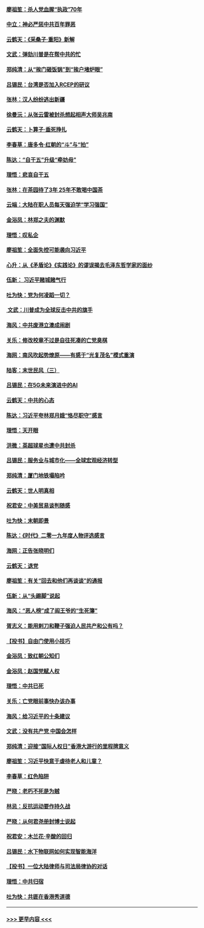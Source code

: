#### [廖祖笙：杀人党血腥“执政”70年](../pages/nsc993/n11745144.md?t=12261044) 
#### [中立：神必严惩中共百年罪恶](../pages/nsc993/n11744970.md?t=12261044) 
#### [云鹤天：《采桑子‧重阳》新解](../pages/nsc993/n11744948.md?t=12261044) 
#### [文武：弹劾川普是在帮中共的忙](../pages/nsc993/n11744758.md?t=12261044) 
#### [郑纯清：从“挨门砸饭锅”到“挨户堵炉眼”](../pages/nsc993/n11744745.md?t=12261044) 
#### [吕锡民：台湾是否加入RCEP的研议](../pages/nsc993/n11744701.md?t=12261044) 
#### [张林：汉人纷纷逃出新疆](../pages/nsc993/n11743530.md?t=12261044) 
#### [徐曼沅：从张云雷被封杀想起相声大师吴兆南](../pages/nsc993/n11741816.md?t=12261044) 
#### [云鹤天：卜算子‧垂死挣扎](../pages/nsc993/n11739956.md?t=12261044) 
#### [李春草：唐多令‧红朝的“斗”与“拍”](../pages/nsc993/n11739830.md?t=12261044) 
#### [陈达：“自干五”升级“牵妨母”](../pages/nsc993/n11739724.md?t=12261044) 
#### [理悟：悲哀自干五](../pages/nsc993/n11739547.md?t=12261044) 
#### [张林：在茶园待了3年 25年不敢喝中国茶](../pages/nsc993/n11739240.md?t=12261044) 
#### [云端：大陆在职人员每天强迫学“学习强国”](../pages/nsc993/n11738735.md?t=12261044) 
#### [金浴凤：林郑之夫的渊默](../pages/nsc993/n11737735.md?t=12261044) 
#### [理悟：叹私企](../pages/nsc993/n11737715.md?t=12261044) 
#### [廖祖笙：全面失控可能袭向习近平](../pages/nsc993/n11737704.md?t=12261044) 
#### [心升：从《矛盾论》《实践论》的谬误揭去毛泽东哲学家的面纱](../pages/nsc993/n11736962.md?t=12261044) 
#### [伍新： 习近平赌城赌气行](../pages/nsc993/n11736929.md?t=12261044) 
#### [吐为快：党为何凌蹈一切？](../pages/nsc993/n11736915.md?t=12261044) 
#### [ 文武：川普成为全球反击中共的旗手](../pages/nsc993/n11736882.md?t=12261044) 
#### [海风：中共废港立澳成闹剧](../pages/nsc993/n11735857.md?t=12261044) 
#### [关乐：修改校章不过是自往死凑的亡党臭棋](../pages/nsc993/n11735097.md?t=12261044) 
#### [海网：南风吹起势燎原——有感于“光复茂名”模式重演](../pages/nsc993/n11732308.md?t=12261044) 
#### [陆客：末世民风（三）](../pages/nsc993/n11732211.md?t=12261044) 
#### [吕锡民：在5G未来演进中的AI](../pages/nsc993/n11730010.md?t=12261044) 
#### [云鹤天：中共的心态](../pages/nsc993/n11729906.md?t=12261044) 
#### [陈达：习近平夸林郑月娥“恪尽职守”感言](../pages/nsc993/n11729881.md?t=12261044) 
#### [理悟：天开眼](../pages/nsc993/n11729699.md?t=12261044) 
#### [洪微：英超球星也遭中共封杀](../pages/nsc993/n11727243.md?t=12261044) 
#### [吕锡民：服务业与城市化——全球宏观经济转型](../pages/nsc993/n11725845.md?t=12261044) 
#### [郑纯清：厦门地铁塌陷吟](../pages/nsc993/n11725813.md?t=12261044) 
#### [云鹤天：世人明真相](../pages/nsc993/n11725621.md?t=12261044) 
#### [祝君安：中美贸易谈判随感](../pages/nsc993/n11725609.md?t=12261044) 
#### [吐为快：末朝即景](../pages/nsc993/n11723365.md?t=12261044) 
#### [陈达：《时代》二零一九年度人物评选感言](../pages/nsc993/n11723337.md?t=12261044) 
#### [海网：正告张晓明们](../pages/nsc993/n11723228.md?t=12261044) 
#### [云鹤天：退党](../pages/nsc993/n11723056.md?t=12261044) 
#### [廖祖笙：有关“回去和他们再谈谈”的通报](../pages/nsc993/n11722442.md?t=12261044) 
#### [伍新：从“头踢脚”说起](../pages/nsc993/n11722429.md?t=12261044) 
#### [海风：“恶人榜”成了阎王爷的“生死簿”](../pages/nsc993/n11722272.md?t=12261044) 
#### [胥志义：能用剌刀和鞭子强迫人民共产和公有吗？](../pages/nsc993/n11720569.md?t=12261044) 
#### [【投书】自由门使用小技巧](../pages/nsc993/n11720180.md?t=12261044) 
#### [金浴凤：致红朝公知们](../pages/nsc993/n11720563.md?t=12261044) 
#### [金浴凤：赵国党赋人权](../pages/nsc993/n11720533.md?t=12261044) 
#### [理悟：中共已死](../pages/nsc993/n11720233.md?t=12261044) 
#### [关乐：亡党眼前事快办该办事](../pages/nsc993/n11719160.md?t=12261044) 
#### [海风：给习近平的十条建议](../pages/nsc993/n11717616.md?t=12261044) 
#### [文武：没有共产党 中国会怎样](../pages/nsc993/n11717584.md?t=12261044) 
#### [郑纯清：迎接“国际人权日”香港大游行的里程牌意义](../pages/nsc993/n11717417.md?t=12261044) 
#### [廖祖笙：习近平快意于虐待老人和儿童？](../pages/nsc993/n11715313.md?t=12261044) 
#### [李春草：红色陷阱](../pages/nsc993/n11715029.md?t=12261044) 
#### [严晓：老朽不死是为贼](../pages/nsc993/n11712910.md?t=12261044) 
#### [林忌：反抗运动要作持久战](../pages/nsc993/n11712623.md?t=12261044) 
#### [严晓：从何君尧册封博士说起](../pages/nsc993/n11712465.md?t=12261044) 
#### [祝君安：木兰花·辛酸的回归](../pages/nsc993/n11712381.md?t=12261044) 
#### [吕锡民：水下物联网如何实现智能海洋](../pages/nsc993/n11711158.md?t=12261044) 
#### [【投书】一位大陆律师与司法局律协的对话](../pages/nsc993/n11709675.md?t=12261044) 
#### [理悟：中共归宿](../pages/nsc993/n11710059.md?t=12261044) 
#### [吐为快：共匪在香港秀道德](../pages/nsc993/n11709979.md?t=12261044) 

----
#### [ >>> 更早内容 <<< ](../indexes/nsc993-earlier.md)
